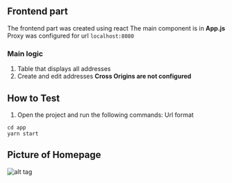 ## Frontend part
The frontend part was created using react
The main component is in **App.js**
Proxy was configured for url `localhost:8080`
### Main logic
1. Table that displays all addresses
2. Create and edit addresses
**Cross Origins are not configured**
## How to Test
1. Open the project and run the following commands:
Url format 
```
cd app
yarn start
```
## Picture of Homepage
![alt tag](https://user-images.githubusercontent.com/41052053/90944013-5ad80d00-e3d1-11ea-8e1e-61f69e98c9ee.png)
